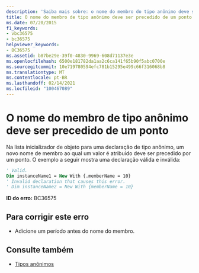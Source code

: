 ```yaml
---
description: 'Saiba mais sobre: o nome do membro do tipo anônimo deve ser precedido por um ponto'
title: O nome do membro de tipo anônimo deve ser precedido de um ponto
ms.date: 07/20/2015
f1_keywords:
- vbc36575
- bc36575
helpviewer_keywords:
- BC36575
ms.assetid: b87be29e-39f0-4830-9969-608d71137e3e
ms.openlocfilehash: 6500e181782da1aa2c6ca141f65b90f5abc0700e
ms.sourcegitcommit: 10e719780594efc781b15295e499c66f316068b8
ms.translationtype: MT
ms.contentlocale: pt-BR
ms.lasthandoff: 02/14/2021
ms.locfileid: "100467089"
---
```

# <a name="anonymous-type-member-name-must-be-preceded-by-a-period"></a>O nome do membro de tipo anônimo deve ser precedido de um ponto

Na lista inicializador de objeto para uma declaração de tipo anônimo, um novo nome de membro ao qual um valor é atribuído deve ser precedido por um ponto. O exemplo a seguir mostra uma declaração válida e inválida:  
  
```vb  
' Valid.  
Dim instanceName1 = New With {.memberName = 10}  
' Invalid declaration that causes this error.  
' Dim instanceName2 = New With {memberName = 10}  
```  
  
 **ID do erro:** BC36575  
  
## <a name="to-correct-this-error"></a>Para corrigir este erro  
  
- Adicione um período antes do nome do membro.  
  
## <a name="see-also"></a>Consulte também

- [Tipos anônimos](../programming-guide/language-features/objects-and-classes/anonymous-types.md)
